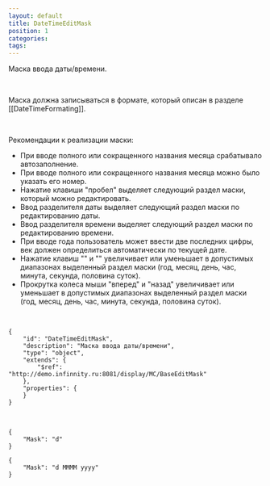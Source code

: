 ```yaml
---
layout: default
title: DateTimeEditMask
position: 1
categories: 
tags: 
---
```


Маска ввода даты/времени.

   

Маска должна записываться в формате, который описан в разделе [[DateTimeFormating]].

   

Рекомендации к реализации маски:

* При вводе полного или сокращенного названия месяца срабатывало автозаполнение.
* При вводе полного или сокращенного названия месяца можно было указать его номер.
* Нажатие клавиши "пробел" выделяет следующий раздел маски, который можно редактировать.
* Ввод разделителя даты выделяет следующий раздел маски по редактированию даты.
* Ввод разделителя времени выделяет следующий раздел маски по редактированию времени.
* При вводе года пользователь может ввести две последних цифры, век должен определиться автоматически по текущей дате.
* Нажатие клавиш "" и "" увеличивает или уменьшает в допустимых диапазонах выделенный раздел маски (год, месяц, день, час, минута, секунда, половина суток).
* Прокрутка колеса мыши "вперед" и "назад" увеличивает или уменьшает в допустимых диапазонах выделенный раздел маски (год, месяц, день, час, минута, секунда, половина суток).

   

```
{
	"id": "DateTimeEditMask",
	"description": "Маска ввода даты/времени",
	"type": "object",
	"extends": {
		"$ref": "http://demo.infinnity.ru:8081/display/MC/BaseEditMask"
	},
	"properties": {
	}
}
```

   

```
{
	"Mask": "d"
}
```

```
{
	"Mask": "d MMMM yyyy"
}
```

 

 

